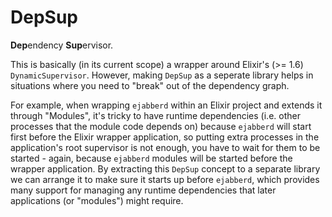 # DepSup

**Dep**endency **Sup**ervisor.

This is basically (in its current scope) a wrapper around Elixir's (>= 1.6) `DynamicSupervisor`. However, making `DepSup` as a seperate library helps in situations where you need to "break" out of the dependency graph.

For example, when wrapping `ejabberd` within an Elixir project and extends it through "Modules", it's tricky to have runtime dependencies (i.e. other processes that the module code depends on) because `ejabberd` will start first before the Elixir wrapper application, so putting extra processes in the application's root supervisor is not enough, you have to wait for them to be started - again, because `ejabberd` modules will be started before the wrapper application. By extracting this `DepSup` concept to a separate library we can arrange it to make sure it starts up before `ejabberd`, which provides many support for managing any runtime dependencies that later applications (or "modules") might require.
